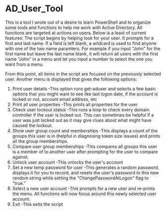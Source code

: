 # AD_User_Tool
This is a tool I wrote out of a desire to learn PowerShell and to organize some tools and functions to help me work with Active Directory.
All functions are targeted at actions on users.  Below is a least of current features:
The script begins by helping look for your user.  It prompts for a first and last name.  If a field is left blank, a wildcard is used to find anyone with one of the two name paramters.  For example if you input "John" for the first name but leave the last name blank, it will return all users with the first name "John" in a menu and let you input a number to select the one you want from a menu.

From this point, all items in the script are focused on the previously selected user.  Another menu is displayed that gives the following options:
1.  Print user details
    -This option runs get-aduser and selects a few basic options that you might want to see like last logon date, if the account is locked or not, account email address, etc
2.  Print all user properties
    -This prints all properties for the user
3.  Check user lockout status
    -This runs a loop to check every domain controller if the user is locked out.  This can sometimes be helpful if a user was just locked out as it may give clues about what might have caused the lockout.
4.  Show user group count and memberships
    -This displays a count of the groups this user is in (helpful in diagnosing token size issues) and prints all the group memberships.
5.  Compare user group memberships
    -This compares all groups this user is a member of to another user after prompting for the user to compare against.
6.  Unlock user account
    -This unlocks the user's account
7.  Set a new temp password for user
    -This generates a random password, displays it for you to record, and resets the user's password to this new random string while setting the "ChangePasswordAtLogon" flag to "true."
8.  Select a new user account
    -This prompts for a new user and re-prints the menu.  All functions will now focus around this newly selected user account.
9.  Exit
    -This exits the script
